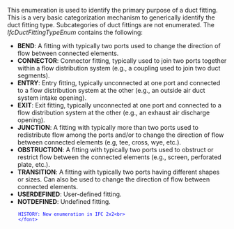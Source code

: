 ﻿This enumeration is used to identify the primary purpose of a duct fitting. This is a very basic categorization mechanism to generically identify the duct fitting type. Subcategories of duct fittings are not enumerated. The _IfcDuctFittingTypeEnum_ contains the following:

* **BEND**: A fitting with typically two ports used to change the direction of flow between connected elements.
* **CONNECTOR**: Connector fitting, typically used to join two ports together within a flow distribution system (e.g., a coupling used to join two duct segments).
* **ENTRY**: Entry fitting, typically unconnected at one port and connected to a flow distribution system at the other (e.g., an outside air duct system intake opening).
* **EXIT**: Exit fitting, typically unconnected at one port and connected to a flow distribution system at the other (e.g., an exhaust air discharge opening).
* **JUNCTION**: A fitting with typically more than two ports used to redistribute flow among the ports and/or to change the direction of flow between connected elements (e.g, tee, cross, wye, etc.).
* **OBSTRUCTION**: A fitting with typically two ports used to obstruct or restrict flow between the connected elements (e.g., screen, perforated plate, etc.).
* **TRANSITION**: A fitting with typically two ports having different shapes or sizes. Can also be used to change the direction of flow between connected elements.
* **USERDEFINED**: User-defined fitting.
* **NOTDEFINED**: Undefined fitting.

> <font color="#0000ff" size="-1">
    	HISTORY: New enumeration in IFC 2x2<br>
    	</font>
